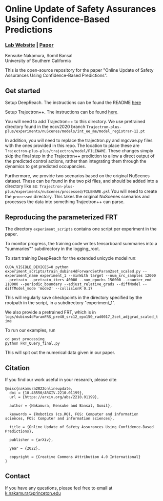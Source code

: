 # Online Update of Safety Assurances Using Confidence-Based Predictions
### [Lab Website](https://smlbansal.github.io/sia-lab/index.html) | [Paper](https://arxiv.org/abs/2210.01199)<br>

Kensuke Nakamura,
Somil Bansal<br>
University of Southern California

This is the open-source repository for the paper "Online Update of Safety Assurances Using Confidence-Based Predictions".

## Get started
Setup DeepReach. The instructions can be found the README [here](https://github.com/smlbansal/deepreach)

Setup Trajectron++. The instructions can be found [here](https://github.com/StanfordASL/Trajectron-plus-plus).

You will need to add Trajectron++ to this directory. We use pretrained directory found in the eccv2020 branch `Trajectron-plus-plus/experiments/nuScenes/models/int_ee_me/model_registrar-12.pt`

In addition, you will need to replace the trajectron.py and mgcvae.py files with the ones provided in this repo. The location to place these are `Trajectron-plus-plus/trajectron/model/FILENAME`. These changes simply skip the final step in the Trajectron++ prediction to allow a direct output of the predicted control actions, rather than integrating them through the dynamics to get predicted occupancies.

Furthermore, we provide two scenarios based on the original NuScenes dataset. These can be found in the two pkl files, and should be added into a directory like so: `Trajectron-plus-plus/experiments/nuScenes/processed/FILENAME.pkl`
You will need to create the `processed` directory. This takes the original NuScenes scenarios and processes the data into something Trajectron++ can parse.

## Reproducing the parameterized FRT
The directory `experiment_scripts` contains one script per experiment in the paper.

To monitor progress, the training code writes tensorboard summaries into a "summaries"" subdirectory in the logging_root.

To start training DeepReach for the extended unicycle model run:
```
CUDA_VISIBLE_DEVICES=0 python experiment_scripts/train_dubins4dForwardSetParam2set_scaled.py --experiment_name experiment_1 --minWith target --num_src_samples 12000 --pretrain --pretrain_iters 40000 --num_epochs 150000 --counter_end 110000 --periodic_boundary --adjust_relative_grads --diffModel --diffModel_mode 'mode2' --collisionR 0.17
```
This will regularly save checkpoints in the directory specified by the rootpath in the script, in a subdirectory "experiment_1". 

We also provide a pretrained FRT, which is in `logs/dubins4dParamFRS_pre40_src12_epo150_rad0017_2set_adjgrad_scaled_time`   


To run our examples, run 
```
cd post_processing
python FRT_Query_final.py 
```

This will spit out the numerical data given in our paper.

## Citation
If you find our work useful in your research, please cite:
```
@misc{nakamura2022onlineupdate,
  doi = {10.48550/ARXIV.2210.01199},
  url = {https://arxiv.org/abs/2210.01199},
  
  author = {Nakamura, Kensuke and Bansal, Somil},
  
  keywords = {Robotics (cs.RO), FOS: Computer and information sciences, FOS: Computer and information sciences},
  
  title = {Online Update of Safety Assurances Using Confidence-Based Predictions},
  
  publisher = {arXiv},
  
  year = {2022},
  
  copyright = {Creative Commons Attribution 4.0 International}
}
```

## Contact
If you have any questions, please feel free to email at k.nakamura@princeton.edu

